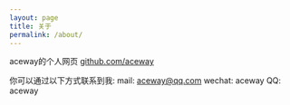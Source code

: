 ```yaml
---
layout: page
title: 关于
permalink: /about/
---
```


aceway的个人网页 [github.com/aceway](https://github.com/aceway/)

你可以通过以下方式联系到我:
mail: aceway@qq.com
wechat: aceway
QQ: aceway
